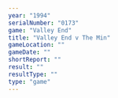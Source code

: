 ```yaml
---
year: "1994"
serialNumber: "0173" 
game: "Valley End"
title: "Valley End v The Min"
gameLocation: ""
gameDate: ""
shortReport: ""
result: ""
resultType: ""
type: "game"
---
```

